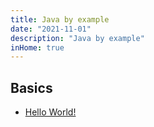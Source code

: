 ```yaml
---
title: Java by example
date: "2021-11-01"
description: "Java by example"
inHome: true
---
```


## Basics

- [Hello World!](hello-world)

<!-- - Comments
- Variables

## Primitive types

...

## Composite Types

...

## Control Structures

...

## Functions

...

## Pointers

...

## Modules and Packages

...

## Concurrency

...

## Standard Library

...

## Testing

...

## 

... -->
